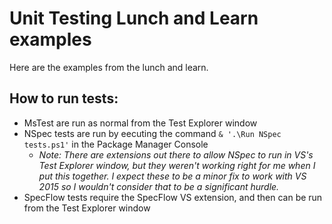﻿Unit Testing Lunch and Learn examples
========================================

Here are the examples from the lunch and learn.

How to run tests:
-------------------
- MsTest are run as normal from the Test Explorer window
- NSpec tests are run by eecuting the command ```& '.\Run NSpec tests.ps1'``` in the Package Manager Console 
  -  *Note: There are extensions out there to allow NSpec to run in VS's Test Explorer window, 
  but they weren't working right for me when I put this together. 
  I expect these to be a minor fix to work with VS 2015 so I wouldn't consider that to be a significant hurdle.*
- SpecFlow tests require the SpecFlow VS extension, and then can be run from the Test Explorer window
